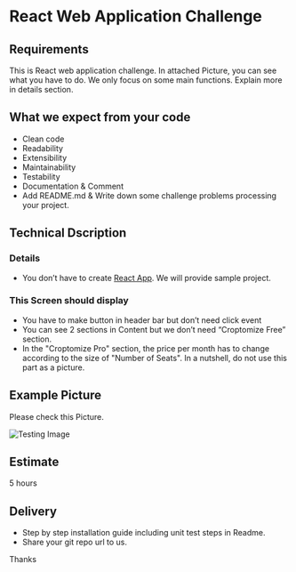 # React Web Application Challenge
## Requirements 
This is React web application challenge. In attached Picture, you can see what you have to do. We only focus on some main functions. Explain more in details section. 
## What we expect from your code
* Clean code
* Readability
* Extensibility
* Maintainability
* Testability
* Documentation & Comment
* Add README.md & Write down some challenge problems processing your project.
## Technical Dscription
### Details
* You don’t have to create [React App](https://reactjs.org/docs/create-a-new-react-app.html). We will provide sample project. 
    
### This Screen should display
* You have to make button in header bar but don’t need click event
* You can see 2 sections in Content but we don’t need “Croptomize Free” section.
* In the "Croptomize Pro" section, the price per month has to change according to the size of "Number of Seats". In a nutshell, do not use this part as a picture.
## Example Picture

Please check this Picture. 


![Testing Image](https://github.com/WilliamEven/React_Extension_Challenge/blob/master/2020-02-21_12-24-10.png)

## Estimate
5 hours

## Delivery
* Step by step installation guide including unit test steps in Readme.
* Share your git repo url to us.

Thanks
